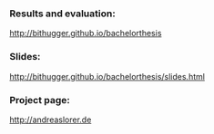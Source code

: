 ### Results and evaluation:

http://bithugger.github.io/bachelorthesis


### Slides:

http://bithugger.github.io/bachelorthesis/slides.html


### Project page:

http://andreaslorer.de